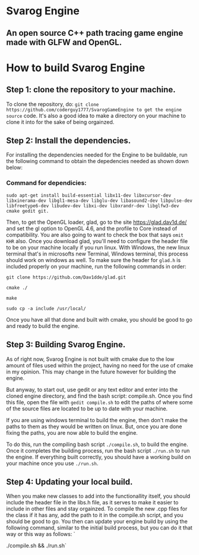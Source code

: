 # Svarog Engine
## An open source C++ path tracing game engine made with GLFW and OpenGL.

# How to build Svarog Engine
## Step 1: clone the repository to your machine.
To clone the repository, do: `git clone https://github.com/coderguy1777/SvarogGameEngine to get the engine source`
code. It's also a good idea to make a directory on your machine to clone it into for the sake of being orgainzed.

## Step 2: Install the dependencies.
For installing the dependencies needed for the Engine to be buildable, run the following 
command to obtain the depedencies needed as shown down below: 

### Command for dependicies:
`sudo apt-get install build-essential libx11-dev libxcursor-dev libxinerama-dev libgl1-mesa-dev libglu-dev libasound2-dev libpulse-dev libfreetype6-dev libudev-dev libxi-dev libxrandr-dev libglfw3-dev cmake gedit git.`

Then, to get the OpenGL loader, glad, go to the site https://glad.dav1d.de/ and set the gl option to OpenGL 4.6, 
and the profile to Core instead of compatibility. You are also going to want to check the box that says `omit KHR`
also. Once you download glad, you'll need to configure the header file to be on your machine locally if you run linux. With Windows, the new linux terminal that's in microsofts new Terminal, Windows terminal, this process should work on windows as well.
To make sure the header for `glad.h` is included properly on your machine, run the following commands in order:

  `git clone https://github.com/Dav1dde/glad.git`
  
  `cmake ./`
  
  `make`
  
  `sudo cp -a include /usr/local/`
  

Once you have all that done and built with cmake, you should be good to go and ready to build the engine.

## Step 3: Building Svarog Engine.
As of right now, Svarog Engine is not built with cmake due to the low amount of files used within the project, having no
need for the use of cmake in my opinion. This may change in the future however for building the engine.

But anyway, to start out, use gedit or any text editor and enter into the cloned engine directory, and find the bash script: compile.sh. Once you find this file, open the file with `gedit compile.sh` to edit the paths of where some of the source files are located to be up to date with your machine. 

If you are using windows terminal to build the engine, then don't make the paths to them as they would be written on linux. But, once you are done fixing the paths, you are now able to build the engine. 

To do this, run the compiling bash script `./compile.sh`, to build the engine. Once it completes the building process, run the bash script `./run.sh` to run the engine. If everything built correctly, you should have a working build on your machine once you use `./run.sh`.

## Step 4: Updating your local build.
When you make new classes to add into the functionallity itself, you should include the header file in the libs.h file, as it 
serves to make it easier to include in other files and stay orgainzed. To compile the new .cpp files for the class if it has 
any, add the path to it in the compile.sh script, and you should be good to go. You then can update your engine build by using
the following command, similar to the initial build process, but you can do it that way or this way as follows: `

./compile.sh && ./run.sh`
